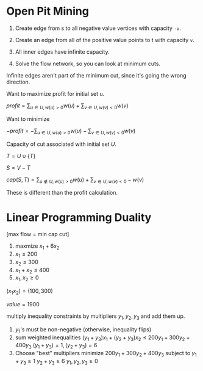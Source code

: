 # Open Pit Mining

1. Create edge from s to all negative value vertices with capacity `-v`.

2. Create an edge from all of the positive value points to t with capacity `v`.

3. All inner edges have infinite capacity.

4. Solve the flow network, so you can look at minimum cuts.


Infinite edges aren't part of the minimum cut, since it's going the wrong
direction.

Want to maximize profit for initial set u.

$profit = \sum_{u\in U, w(u)>0} w(u) + \sum_{v\in U, w(v) < 0} w(v)$

Want to minimize

$-profit = -\sum_{u\in U, w(u)>0} w(u) - \sum_{v\in U, w(v) < 0} w(v)$

Capacity of cut associated with initial set $U$.

$T=U\cup\{T\}$

$S=V-T$

$cap(S,T) = \sum_{u\not\in U, w(u) > 0} w(u) + \sum_{v\in U, w(v)<0} -w(v)$

These is different than the profit calculation.

# Linear Programming Duality

[max flow = min cap cut]

1. maxmize $x_1 + 6x_2$
2. $x_1 \leq 200$
3. $x_2 \leq 300$
4. $x_1 + x_2 \leq 400$
5. $x_1, x_2 \geq 0$

$(x_1 x_2) = (100, 300)$

$value = 1900$

multiply inequality constraints by multipliers $y_1, y_2, y_3$ and add them up.

1. $y_1$'s must be non-negative (otherwise, inequality flips)
2. sum weighted inequalities
   $(y_1+y_3)x_1 + (y_2+y_3)x_2 \leq 200y_1 + 300y_2 + 400y_3$
   $(y_1+y_3) = 1, (y_2+y_3) = 6$
3. Choose "best" multipliers
   minimize $200y_1 + 300y_2 + 400 y_3$
   subject to $y_1+y_3 \geq 1$
   $y_2+y_3\geq 6$
   $y_1, y_2, y_3 \geq 0$





